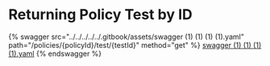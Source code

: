 # Returning Policy Test by ID

{% swagger src="../../../../../.gitbook/assets/swagger (1) (1) (1) (1).yaml" path="/policies/{policyId}/test/{testId}" method="get" %}
[swagger (1) (1) (1) (1).yaml](<../../../../../.gitbook/assets/swagger (1) (1) (1) (1).yaml>)
{% endswagger %}
